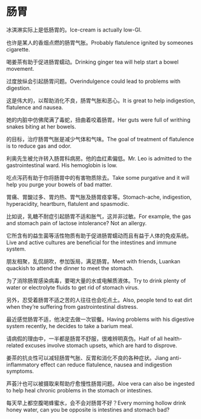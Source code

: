 # 肠胃

<p><span class="chinese">冰淇淋实际上是低肠胃的。</span><span class="english">Ice-cream is actually low-GI.</span></p>

<p><span class="chinese">也许是某人的香烟点燃的肠胃气胀。</span><span class="english">Probably flatulence ignited by someones cigarette.</span></p>

<p><span class="chinese">喝姜茶有助于促进肠胃蠕动。</span><span class="english">Drinking ginger tea will help start a bowel movement.</span></p>

<p><span class="chinese">过度放纵会引起肠胃问题。</span><span class="english">Overindulgence could lead to problems with digestion.</span></p>

<p><span class="chinese">这是伟大的，以帮助消化不良，肠胃气胀和恶心。</span><span class="english">It is great to help indigestion, flatulence and nausea.</span></p>

<p><span class="chinese">她的内脏中仿佛爬满了毒蛇，扭曲着咬着肠胃。</span><span class="english">Her guts were full of writhing snakes biting at her bowels.</span></p>

<p><span class="chinese">的目标，治疗肠胃气胀是减少气体和气味。</span><span class="english">The goal of treatment of flatulence is to reduce gas and odor.</span></p>

<p><span class="chinese">利奥先生被允许转入肠胃科病房。他的血红素偏低。</span><span class="english">Mr. Leo is admitted to the gastrointestinal ward. His hemoglobin is low.</span></p>

<p><span class="chinese">吃点泻药有助于你将肠胃中的有害物质除去。</span><span class="english">Take some purgative and it will help you purge your bowels of bad matter.</span></p>

<p><span class="chinese">胃痛、胃酸过多、胃灼热、胃气胀及肠胃痉挛等。</span><span class="english">Stomach-ache, indigestion, hyperacidity, heartburn, flatulent and spasmodic.</span></p>

<p><span class="chinese">比如说，乳糖不耐症引起肠胃不适和胀气，这并非过敏。</span><span class="english">For example, the gas and stomach pain of lactose intolerance? Not an allergy.</span></p>

<p><span class="chinese">它所含有的益生菌等活性物质有助于促进肠胃蠕动而且有益于人体的免疫系统。</span><span class="english">Live and active cultures are beneficial for the intestines and immune system.</span></p>

<p><span class="chinese">朋友相聚，乱侃胡吹，参加饭局，满足肠胃。</span><span class="english">Meet with friends, Luankan quackish to attend the dinner to meet the stomach.</span></p>

<p><span class="chinese">为了消除肠胃感染病毒，要喝大量的水或电解质液体。</span><span class="english">Try to drink plenty of water or electrolyte fluids to get rid of stomach virus.</span></p>

<p><span class="chinese">另外，忍受着肠胃不适之苦的人往往也会吃点土。</span><span class="english">Also, people tend to eat dirt when they’re suffering from gastrointestinal distress.</span></p>

<p><span class="chinese">最近感觉肠胃不适，他决定去做一次钡餐。</span><span class="english">Having problems with his digestive system recently, he decides to take a barium meal.</span></p>

<p><span class="chinese">请病假的理由中，一半都是肠胃不舒服，很难辨明真伪。</span><span class="english">Half of all health-related excuses involve stomach upsets, which are hard to disprove.</span></p>

<p><span class="chinese">姜茶的抗炎性可以减轻肠胃气胀、反胃和消化不良的各种症状。</span><span class="english">Jiang anti-inflammatory effect can reduce flatulence, nausea and indigestion symptoms.</span></p>

<p><span class="chinese">芦荟汁也可以被摄取来帮助疗愈慢性肠胃问题。</span><span class="english">Aloe vera can also be ingested to help heal chronic problems in the stomach or intestines.</span></p>

<p><span class="chinese">每天早上都空腹喝蜂蜜水，会不会对肠胃不好？</span><span class="english">Every morning hollow drink honey water, can you be opposite is intestines and stomach bad?</span></p>

